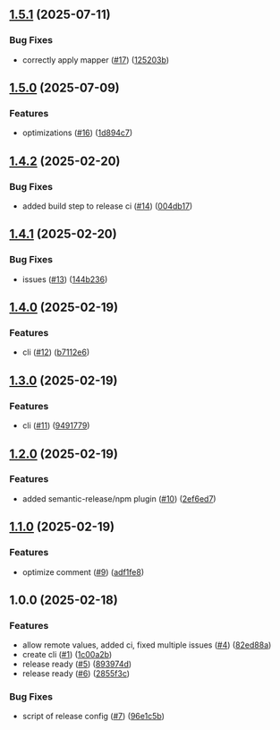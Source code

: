 ## [1.5.1](https://github.com/onecx/onecx-local-env-cli/compare/v1.5.0...v1.5.1) (2025-07-11)

### Bug Fixes

* correctly apply mapper ([#17](https://github.com/onecx/onecx-local-env-cli/issues/17)) ([125203b](https://github.com/onecx/onecx-local-env-cli/commit/125203bbd6f14286b8d9a21b52d86c03a4eb577b))

## [1.5.0](https://github.com/onecx/onecx-local-env-cli/compare/v1.4.2...v1.5.0) (2025-07-09)

### Features

* optimizations ([#16](https://github.com/onecx/onecx-local-env-cli/issues/16)) ([1d894c7](https://github.com/onecx/onecx-local-env-cli/commit/1d894c7097e65f7129685502c25702c59a24c3e8))

## [1.4.2](https://github.com/onecx/onecx-local-env-cli/compare/v1.4.1...v1.4.2) (2025-02-20)

### Bug Fixes

* added build step to release ci ([#14](https://github.com/onecx/onecx-local-env-cli/issues/14)) ([004db17](https://github.com/onecx/onecx-local-env-cli/commit/004db1782cc3a28253e8ac489ad9afe1ced6bfdd))

## [1.4.1](https://github.com/onecx/onecx-local-env-cli/compare/v1.4.0...v1.4.1) (2025-02-20)

### Bug Fixes

* issues ([#13](https://github.com/onecx/onecx-local-env-cli/issues/13)) ([144b236](https://github.com/onecx/onecx-local-env-cli/commit/144b236270dbb3961770cec03a39dc2806d23760))

## [1.4.0](https://github.com/onecx/onecx-local-env-cli/compare/v1.3.0...v1.4.0) (2025-02-19)

### Features

* cli ([#12](https://github.com/onecx/onecx-local-env-cli/issues/12)) ([b7112e6](https://github.com/onecx/onecx-local-env-cli/commit/b7112e65ca92303c557a73824465d3829aa6b481))

## [1.3.0](https://github.com/onecx/onecx-local-env-cli/compare/v1.2.0...v1.3.0) (2025-02-19)

### Features

* cli ([#11](https://github.com/onecx/onecx-local-env-cli/issues/11)) ([9491779](https://github.com/onecx/onecx-local-env-cli/commit/9491779a9c0459bdee26c61b96dadfa7b7c45930))

## [1.2.0](https://github.com/onecx/onecx-local-env-cli/compare/v1.1.0...v1.2.0) (2025-02-19)

### Features

* added semantic-release/npm plugin ([#10](https://github.com/onecx/onecx-local-env-cli/issues/10)) ([2ef6ed7](https://github.com/onecx/onecx-local-env-cli/commit/2ef6ed74d6ed788f2107ae28af91d9bf17559d19))

## [1.1.0](https://github.com/onecx/onecx-local-env-cli/compare/v1.0.0...v1.1.0) (2025-02-19)

### Features

* optimize comment ([#9](https://github.com/onecx/onecx-local-env-cli/issues/9)) ([adf1fe8](https://github.com/onecx/onecx-local-env-cli/commit/adf1fe8561c9ea04b9230595d06d8285045503a4))

## 1.0.0 (2025-02-18)

### Features

* allow remote values, added ci, fixed multiple issues ([#4](https://github.com/onecx/onecx-local-env-cli/issues/4)) ([82ed88a](https://github.com/onecx/onecx-local-env-cli/commit/82ed88a0a04a1a7f5c03deda657b61b760a00f6a))
* create cli ([#1](https://github.com/onecx/onecx-local-env-cli/issues/1)) ([1c00a2b](https://github.com/onecx/onecx-local-env-cli/commit/1c00a2bdace02611e44018f182983dce29239e86))
* release ready ([#5](https://github.com/onecx/onecx-local-env-cli/issues/5)) ([893974d](https://github.com/onecx/onecx-local-env-cli/commit/893974d9e76c707e62f8a730d81d0bbadda3be69))
* release ready ([#6](https://github.com/onecx/onecx-local-env-cli/issues/6)) ([2855f3c](https://github.com/onecx/onecx-local-env-cli/commit/2855f3c51d1bb7c2a47037ba2c1a8420a5d8a397))

### Bug Fixes

* script of release config ([#7](https://github.com/onecx/onecx-local-env-cli/issues/7)) ([96e1c5b](https://github.com/onecx/onecx-local-env-cli/commit/96e1c5b6adad784fce63d551019407144f63318d))
